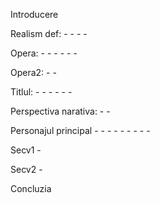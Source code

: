 Introducere

Realism def:
	-
	-
	-
	-

Opera:
	-
	-
	-
	-
	-
	-
	
	
Opera2:	
	-
	-

Titlul:
	-
	-
	-
	-
	-
	-
	
Perspectiva narativa:
	-
	-

Personajul principal
	-
	-
	-
	-
	-
	-
	-
	-
	-
	
Secv1
	-
	
Secv2
	-
	
Concluzia